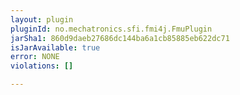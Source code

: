 ```yaml
---
layout: plugin
pluginId: no.mechatronics.sfi.fmi4j.FmuPlugin
jarSha1: 860d9daeb27686dc144ba6a1cb85885eb622dc71
isJarAvailable: true
error: NONE
violations: []

---
```

